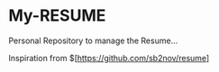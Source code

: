 # My-RESUME
Personal Repository to manage the Resume...

Inspiration from $[https://github.com/sb2nov/resume]


